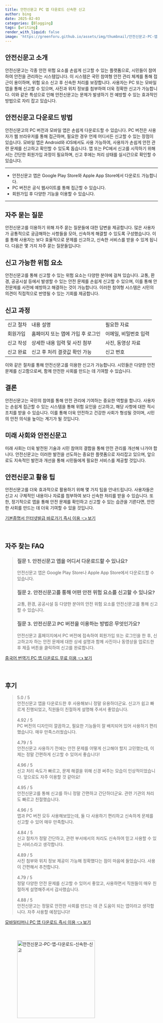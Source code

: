 ```yaml
---
title: 안전신문고 PC 앱 다운로드 신속한 신고
author: bing
date: 2025-02-03
categories: [Blogging]
tags: [writing]
render_with_liquid: false
image: 'https://greenforu.github.io/assets/img/thumbnail/안전신문고-PC-앱-다운로드-신속한-신고.webp'
---
```



<h2 id='안전신문고_소개'>안전신문고 소개</h2>

<p>안전신문고는 각종 안전 위험 요소를 손쉽게 신고할 수 있는 플랫폼으로, 시민들이 참여하여 안전을 관리하는 시스템입니다. 이 시스템은 국민 참여형 안전 관리 체계를 통해 접근이 용이하며, 위험 요소 신고 후 신속한 처리를 보장합니다. 사용자는 PC 또는 모바일 앱을 통해 신고할 수 있으며, 사진과 위치 정보를 첨부하여 더욱 정확한 신고가 가능합니다. 이와 같은 특성으로 인해 안전신문고는 문제가 발생하기 전 예방할 수 있는 효과적인 방법으로 자리 잡고 있습니다.</p>

<h2 id='안전신문고_다운로드'>안전신문고 다운로드 방법</h2>

<p>안전신문고의 PC 버전과 모바일 앱은 손쉽게 다운로드할 수 있습니다. PC 버전은 사용자가 웹 브라우저를 통해 접근하며, 필요한 경우 언제 어디서든 신고할 수 있는 장점이 있습니다. 모바일 앱은 Android와 iOS에서도 사용 가능하여, 사용자가 손쉽게 안전 관련 문제를 신고하고 확인할 수 있도록 돕습니다. 앱 또는 PC에서 신고를 시작하기 위해서는 간단한 회원가입 과정이 필요하며, 신고 후에는 처리 상태를 실시간으로 확인할 수 있습니다.</p>

<hr />

<ul>
    <li>안전신문고 앱은 Google Play Store와 Apple App Store에서 다운로드 가능합니다.</li>
    <li>PC 버전은 공식 웹사이트를 통해 접근할 수 있습니다.</li>
    <li>회원가입 후 다양한 기능을 이용할 수 있습니다.</li>
</ul>

<hr />

<h2 id='자주_묻는_질문'>자주 묻는 질문</h2>

<p>안전신문고를 이용하기 위해 자주 묻는 질문들에 대한 답변을 제공합니다. 많은 사용자가 공통적으로 궁금해하는 사항들을 모아, 신속하게 해결할 수 있도록 구성했습니다. 이를 통해 사용자는 보다 효율적으로 문제를 신고하고, 신속한 서비스를 받을 수 있게 됩니다. 다음은 몇 가지 자주 묻는 질문들입니다:</p>

<h2 id='신고_가능한_위험_요소'>신고 가능한 위험 요소</h2>

<p>안전신문고를 통해 신고할 수 있는 위험 요소는 다양한 분야에 걸쳐 있습니다. 교통, 환경, 공공시설 등에서 발생할 수 있는 안전 문제를 손쉽게 신고할 수 있으며, 이를 통해 안전문제를 사전에 예방하고 해결하는 것이 가능합니다. 이러한 참여형 시스템은 시민의 의견이 직접적으로 반영될 수 있는 기회를 제공합니다.</p>

<h2 id='신고_과정'>신고 과정</h2>

<table>
    <tr>
        <td>신고 절차</td>
        <td>내용 설명</td>
        <td>필요한 자료</td>
    </tr>
    <tr>
        <td>회원가입</td>
        <td>홈페이지 또는 앱에 가입 후 로그인</td>
        <td>이메일, 비밀번호 입력</td>
    </tr>
    <tr>
        <td>신고 작성</td>
        <td>상세한 내용 입력 및 사진 첨부</td>
        <td>사진, 동영상 자료</td>
    </tr>
    <tr>
        <td>신고 완료</td>
        <td>신고 후 처리 결괏값 확인 가능</td>
        <td>신고 번호</td>
    </tr>
</table>

<p>이와 같은 절차를 통해 안전신문고를 이용한 신고가 가능합니다. 시민들은 다양한 안전 문제를 신고함으로써, 함께 안전한 사회를 만드는 데 기여할 수 있습니다.</p>

<h2 id='결론'>결론</h2>

<p>안전신문고는 국민의 참여를 통해 안전 관리에 기여하는 중요한 역할을 합니다. 사용자는 손쉽게 접근할 수 있는 시스템을 통해 위험 요인을 신고하고, 해당 사항에 대한 적시 조치를 받을 수 있습니다. 이를 통해 더욱 안전하고 건강한 사회가 형성될 것이며, 시민의 안전 의식을 높이는 계기가 될 것입니다.</p>

<h2 id='미래_사회'>미래 사회와 안전신문고</h2>

<p>미래 사회는 더욱 발전된 기술과 시민 참여의 결합을 통해 안전 관리를 개선해 나가야 합니다. 안전신문고는 이러한 발전을 선도하는 중요한 플랫폼으로 자리잡고 있으며, 앞으로도 지속적인 발전과 개선을 통해 시민들에게 필요한 서비스를 제공할 것입니다.</p>

<h2 id='안전신문고_활용_팁'>안전신문고 활용 팁</h2>

<p>안전신문고를 더욱 효과적으로 활용하기 위해 몇 가지 팁을 안내드립니다. 사용자들은 신고 시 구체적인 내용이나 자료를 첨부하여 보다 신속한 처리를 받을 수 있습니다. 또한, 정기적으로 앱을 통해 안전 문제를 확인하고 신고할 수 있는 습관을 기른다면, 안전한 사회를 만드는 데 더욱 기여할 수 있을 것입니다.</p>


<p><a class="click-button" title="기본증명서 인터넷발급 바로가기 즉시 이용" href="https://greenforu.github.io/posts/%EA%B8%B0%EB%B3%B8%EC%A6%9D%EB%AA%85%EC%84%9C-%EC%9D%B8%ED%84%B0%EB%84%B7%EB%B0%9C%EA%B8%89-%EB%B0%94%EB%A1%9C%EA%B0%80%EA%B8%B0-%EC%A6%89%EC%8B%9C-%EC%9D%B4%EC%9A%A9/" rel="dofollow">기본증명서 인터넷발급 바로가기 즉시 이용 👈 보기</a></p><br>
<h2 id='자주_찾는_FAQ'>자주 찾는 FAQ</h2>
<div itemscope="" itemtype="https://schema.org/FAQPage"> 
<blockquote> 
<div itemscope="" itemprop="mainEntity" itemtype="https://schema.org/Question"> 
<h3 itemprop="name">질문 1. 안전신문고 앱을 어디서 다운로드할 수 있나요?</h3> 
<div itemscope="" itemprop="acceptedAnswer" itemtype="https://schema.org/Answer"> 
<span itemprop="text"> 
<p>안전신문고 앱은 Google Play Store나 Apple App Store에서 다운로드할 수 있습니다.</p> 
</span> 
</div> 
</div> 
<div itemscope="" itemprop="mainEntity" itemtype="https://schema.org/Question"> 
<h3 itemprop="name">질문 2. 안전신문고를 통해 어떤 안전 위험 요소를 신고할 수 있나요?</h3> 
<div itemscope="" itemprop="acceptedAnswer" itemtype="https://schema.org/Answer"> 
<span itemprop="text"> 
<p>교통, 환경, 공공시설 등 다양한 분야의 안전 위험 요소를 안전신문고를 통해 신고할 수 있습니다.</p> 
</span> 
</div> 
</div> 
<div itemscope="" itemprop="mainEntity" itemtype="https://schema.org/Question"> 
<h3 itemprop="name">질문 3. 안전신문고 PC 버전을 이용하는 방법은 무엇인가요?</h3> 
<div itemscope="" itemprop="acceptedAnswer" itemtype="https://schema.org/Answer"> 
<span itemprop="text"> 
<p>안전신문고 홈페이지에서 PC 버전에 접속하여 회원가입 또는 로그인을 한 후, 신고하고자 하는 안전 문제에 대한 상세 설명과 함께 사진이나 동영상을 업로드한 후 제출 버튼을 클릭하여 신고를 완료합니다.</p> 
</span> 
</div> 
</div> 
</blockquote> 
</div>
<p><a class="click-button" title="중국어 번역기 PC 앱 다운로드 무료 이용" href="https://greenforu.github.io/posts/%EC%A4%91%EA%B5%AD%EC%96%B4-%EB%B2%88%EC%97%AD%EA%B8%B0-PC-%EC%95%B1-%EB%8B%A4%EC%9A%B4%EB%A1%9C%EB%93%9C-%EB%AC%B4%EB%A3%8C-%EC%9D%B4%EC%9A%A9/" rel="dofollow">중국어 번역기 PC 앱 다운로드 무료 이용 👈 보기</a></p><br>
<h2 id='후기'>후기</h2>
<div itemscope itemtype="https://schema.org/Product">
  <blockquote>
  <div itemprop="review" itemscope itemtype="https://schema.org/Review">
      <div itemprop="reviewRating" itemscope itemtype="https://schema.org/Rating"> <span itemprop="ratingValue">5.0</span> / <span itemprop="bestRating">5</span> </div>
      <span itemprop="reviewBody">안전신문고 앱을 다운로드한 후 사용해보니 정말 유용하더군요. 신고가 쉽고 빠르게 진행되었고, 직원들이 친절하게 설명해 주셔서 좋았습니다.</span>
  </div>
  <br>
  <div itemprop="review" itemscope itemtype="https://schema.org/Review">
      <div itemprop="reviewRating" itemscope itemtype="https://schema.org/Rating"> <span itemprop="ratingValue">4.92</span> / <span itemprop="bestRating">5</span> </div>
      <span itemprop="reviewBody">PC 버전의 디자인이 깔끔하고, 필요한 기능들이 잘 배치되어 있어 사용하기 편리했습니다. 매우 만족스러웠습니다.</span>
  </div>
  <br>
  <div itemprop="review" itemscope itemtype="https://schema.org/Review">
      <div itemprop="reviewRating" itemscope itemtype="https://schema.org/Rating"> <span itemprop="ratingValue">4.79</span> / <span itemprop="bestRating">5</span> </div>
      <span itemprop="reviewBody">안전신문고 사용하기 전에는 안전 문제를 어떻게 신고해야 할지 고민했는데, 이제는 정말 간편하게 신고할 수 있어서 좋습니다!</span>
  </div>
  <br>
  <div itemprop="review" itemscope itemtype="https://schema.org/Review">
      <div itemprop="reviewRating" itemscope itemtype="https://schema.org/Rating"> <span itemprop="ratingValue">4.96</span> / <span itemprop="bestRating">5</span> </div>
      <span itemprop="reviewBody">신고 처리 속도가 빠르고, 문제 해결을 위해 신경 써주는 모습이 인상적이었습니다. 앞으로도 자주 이용할 것 같아요!</span>
  </div>
  <br>
  <div itemprop="review" itemscope itemtype="https://schema.org/Review">
      <div itemprop="reviewRating" itemscope itemtype="https://schema.org/Rating"> <span itemprop="ratingValue">4.95</span> / <span itemprop="bestRating">5</span> </div>
      <span itemprop="reviewBody">안전신문고를 통해 신고를 하니 정말 간편하고 간단하더군요. 관련 기관의 처리도 빠르고 친절했습니다.</span>
  </div>
  <br>
  <div itemprop="review" itemscope itemtype="https://schema.org/Review">
      <div itemprop="reviewRating" itemscope itemtype="https://schema.org/Rating"> <span itemprop="ratingValue">4.96</span> / <span itemprop="bestRating">5</span> </div>
      <span itemprop="reviewBody">앱과 PC 버전 모두 사용해보았는데, 둘 다 사용하기 편리하고 신속하게 문제를 신고할 수 있어 매우 만족합니다.</span>
  </div>
  <br>
  <div itemprop="review" itemscope itemtype="https://schema.org/Review">
      <div itemprop="reviewRating" itemscope itemtype="https://schema.org/Rating"> <span itemprop="ratingValue">4.84</span> / <span itemprop="bestRating">5</span> </div>
      <span itemprop="reviewBody">신고 절차가 정말 간단하고, 관련 부서에서의 처리도 신속하여 믿고 사용할 수 있는 서비스라고 생각합니다.</span>
  </div>
  <br>
  <div itemprop="review" itemscope itemtype="https://schema.org/Review">
      <div itemprop="reviewRating" itemscope itemtype="https://schema.org/Rating"> <span itemprop="ratingValue">4.89</span> / <span itemprop="bestRating">5</span> </div>
      <span itemprop="reviewBody">사진 첨부와 위치 정보 제공이 가능해 정확했다는 점이 마음에 들었습니다. 사용이 간편해서 추천합니다.</span>
  </div>
  <br>
  <div itemprop="review" itemscope itemtype="https://schema.org/Review">
      <div itemprop="reviewRating" itemscope itemtype="https://schema.org/Rating"> <span itemprop="ratingValue">4.79</span> / <span itemprop="bestRating">5</span> </div>
      <span itemprop="reviewBody">정말 다양한 안전 문제를 신고할 수 있어서 좋았고, 사용하면서 직원들이 매우 친절하게 설명해주셔서 감사했습니다.</span>
  </div>
  <br>
  <div itemprop="review" itemscope itemtype="https://schema.org/Review">
      <div itemprop="reviewRating" itemscope itemtype="https://schema.org/Rating"> <span itemprop="ratingValue">4.88</span> / <span itemprop="bestRating">5</span> </div>
      <span itemprop="reviewBody">안전신문고는 정말로 안전한 사회를 만드는 데 큰 도움이 되는 앱이라고 생각합니다. 자주 사용할 예정입니다!</span>
  </div>
  </blockquote>
</div>
<p><a class="click-button" title="모바일티머니 PC 앱 다운로드 즉시 이용" href="https://greenforu.github.io/posts/%EB%AA%A8%EB%B0%94%EC%9D%BC%ED%8B%B0%EB%A8%B8%EB%8B%88-PC-%EC%95%B1-%EB%8B%A4%EC%9A%B4%EB%A1%9C%EB%93%9C-%EC%A6%89%EC%8B%9C-%EC%9D%B4%EC%9A%A9/" rel="dofollow">모바일티머니 PC 앱 다운로드 즉시 이용 👈 보기</a></p><br>
<figure class="image"><img src="https://greenforu.github.io/assets/img/thumbnail/안전신문고-PC-앱-다운로드-신속한-신고.webp" alt="안전신문고-PC-앱-다운로드-신속한-신고" width="256" height="256"></figure>